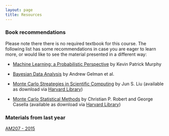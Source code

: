 ```yaml
---
layout: page
title: Resources
---
```


### Book recommendations

Please note there there is no required textbook for this course.
The following list has some recommendations in case you are eager to learn more, or would like to see the material presented in a different way:

* [Machine Learning: a Probabilistic Perspective](http://www.cs.ubc.ca/~murphyk/MLbook/) by Kevin Patrick Murphy

* [Bayesian Data Analysis](http://www.stat.columbia.edu/~gelman/book/) by Andrew Gelman et al.  

* [Monte Carlo Streategies in Scientific Computing](http://www.springer.com/statistics/statistical+theory+and+methods/book/978-0-387-76369-9) by Jun S. Liu (available as download via [Harvard Library](http://library.harvard.edu))

* [Monte Carlo Statistical Methods](http://www.springer.com/statistics/statistical+theory+and+methods/book/978-0-387-21239-5) by Christian P. Robert and George Casella (available as download via [Harvard Library](https://library.harvard.edu))

### Materials from last year
[AM207 - 2015](http://am207.github.io/2015/)


